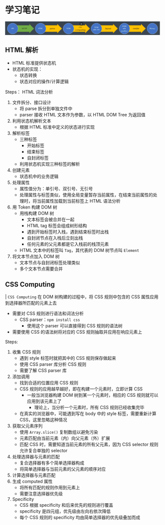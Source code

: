 # 学习笔记

![浏览器的渲染流程](static/浏览器渲染流程.png)

## HTML 解析

- HTML 标准提供状态机
- 状态机的实现：
  - 状态转换
  - 状态对应的操作/计算逻辑

Steps：
HTML 词法分析
1. 文件拆分、接口设计
   - 将 parse 拆分到单独文件中
   - parser 接收 HTML 文本作为参数，以 HTML DOM Tree 为返回值
2. 利用状态机解析文本
   - 根据 HTML 标准中定义的状态进行实现
3. 解析标签
   - 三种标签
     - 开始标签
     - 结束标签
     - 自封闭标签
   - 利用状态机实现三种标签的解析
4. 创建元素
   - 状态机中的业务逻辑
5. 处理属性
   - 属性值分为：单引号、双引号、无引号
   - 处理属性与标签类似，使用全局变量暂存当前属性，在结束当前属性的处理时，将当前属性加载到当前标签上
HTML 语法分析
6. 用 Token 构建 DOM 树
   - 用栈构建 DOM 树
     - 文本标签会被合并在一起
     - HTML tag 标签会组成树形结构
     - 遇到开始标签时入栈，遇到结束标签时出栈
     - 自封闭节点在入栈后立刻出栈
     - 任何元素的父元素都是它入栈前的栈顶元素
   - HTML 文本中的标签叫 `Tag`，其代表的 DOM 树节点叫 `Element`
7. 将文本节点加入 DOM 树
   - 文本节点与自封闭标签处理类似
   - 多个文本节点需要合并

## CSS Computing

| `CSS Computing` 在 DOM 树构建的过程中，将 CSS 规则中包含的 CSS 属性应用到选择器所匹配的元素上去
- 需要对 CSS 规则进行语法和词法分析
  - CSS parser：`npm install css`
    - 使用这个 parser 可以直接得到 CSS 规则的语法树
- 需要使用 CSS 的语法树将对应的 CSS 规则抽取并应用在响应元素上

Steps:
1. 收集 CSS 规则
   - 遇到 style 标签时就把其中的 CSS 规则保存做起来
   - 使用 CSS parser 库分析 CSS 规则
   - 需要了解 CSS parser 库
2. 添加调用
   - 找到合适的位置应用 CSS 规则
   - CSS 规则的应用越早越好，即在构建一个元素时，立即计算 CSS
     - 一般当浏览器构建 DOM 树到某一个元素时，相应的 CSS 规则就可以应用到该元素上了
       - 理论上，当分析一个元素时，所有 CSS 规则已经收集完毕
   - 在真实的浏览器中，可能遇到写在 body 中的 style 标签，需要重新计算 CSS，这里忽略这种情况
3. 获取父元素序列
   - 使用 `Array.slice()` 复制数组以避免污染
   - 元素匹配由当前元素（内）向父元素（外）扩展
   - 匹配 CSS 时，需要知道当前元素的所有父元素，因为 CSS selector 规则允许复合单独的 selector
4. 处理选择器与元素的匹配
   - 复合选择器有多个简单选择器构成
   - 将简单选择器与当前元素的父元素的顺序对应
5. 计算选择器与元素匹配
6. 生成 computed 属性
   - 将所有匹配的规则作用到元素上
   - 需要注意选择器优先级
7. Specificity 
   - CSS 根据 specificity 和后来优先的规则进行覆盖
   - specificity 是四元组，优先级由左向右依次降低
   - 每个 CSS 规则的 specificity 均由简单选择器的优先级叠加而成



